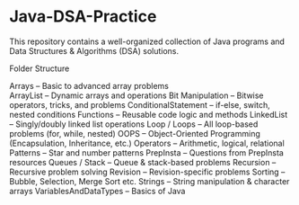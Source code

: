 # Java-DSA-Practice 

This repository contains a well-organized collection of Java programs and Data Structures & Algorithms (DSA) solutions.  


Folder Structure

Arrays – Basic to advanced array problems <br/>
ArrayList – Dynamic arrays and operations
Bit Manipulation – Bitwise operators, tricks, and problems
ConditionalStatement – if-else, switch, nested conditions
Functions – Reusable code logic and methods
LinkedList – Singly/doubly linked list operations
Loop / Loops – All loop-based problems (for, while, nested)
OOPS – Object-Oriented Programming (Encapsulation, Inheritance, etc.)
Operators – Arithmetic, logical, relational
Patterns – Star and number patterns
PrepInsta – Questions from PrepInsta resources
Queues / Stack – Queue & stack-based problems
Recursion – Recursive problem solving
Revision – Revision-specific problems
Sorting – Bubble, Selection, Merge Sort etc.
Strings – String manipulation & character arrays
VariablesAndDataTypes – Basics of Java

